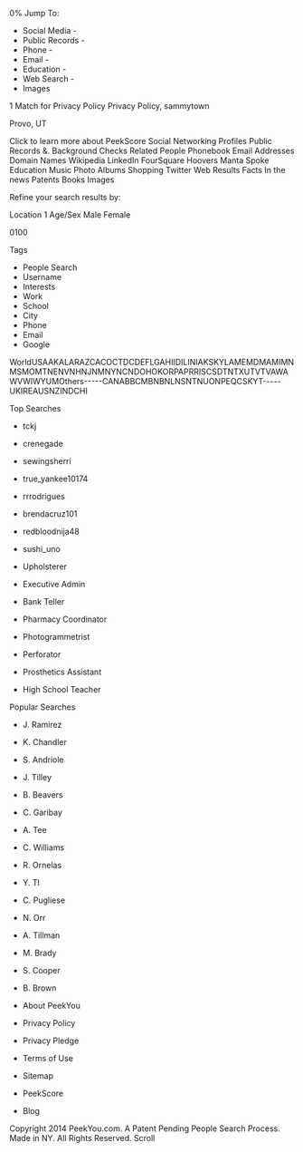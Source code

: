 0% Jump To:

*   Social Media -
*   Public Records -
*   Phone -
*   Email -
*   Education -
*   Web Search -
*   Images

1 Match for Privacy Policy Privacy Policy, sammytown

Provo, UT

Click to learn more about PeekScore Social Networking Profiles Public Records &. Background Checks Related People Phonebook Email Addresses Domain Names Wikipedia LinkedIn FourSquare Hoovers Manta Spoke Education Music Photo Albums Shopping Twitter Web Results Facts In the news Patents Books Images

Refine your search results by:

Location 1 Age/Sex Male Female

0100

Tags

*   People Search
*   Username
*   Interests
*   Work
*   School
*   City
*   Phone
*   Email
*   Google

WorldUSAAKALARAZCACOCTDCDEFLGAHIIDILINIAKSKYLAMEMDMAMIMNMSMOMTNENVNHNJNMNYNCNDOHOKORPAPRRISCSDTNTXUTVTVAWAWVWIWYUMOthers-----CANABBCMBNBNLNSNTNUONPEQCSKYT-----UKIREAUSNZINDCHI

Top Searches

*   tckj
*   crenegade
*   sewingsherri
*   true\_yankee10174
*   rrrodrigues
*   brendacruz101
*   redbloodnija48
*   sushi\_uno

*   Upholsterer
*   Executive Admin
*   Bank Teller
*   Pharmacy Coordinator
*   Photogrammetrist
*   Perforator
*   Prosthetics Assistant
*   High School Teacher

Popular Searches

*   J. Ramirez
*   K. Chandler
*   S. Andriole
*   J. Tilley
*   B. Beavers
*   C. Garibay
*   A. Tee
*   C. Williams

*   R. Ornelas
*   Y. Tl
*   C. Pugliese
*   N. Orr
*   A. Tillman
*   M. Brady
*   S. Cooper
*   B. Brown

*   About PeekYou
*   Privacy Policy
*   Privacy Pledge
*   Terms of Use
*   Sitemap
*   PeekScore
*   Blog

Copyright 2014 PeekYou.com. A Patent Pending People Search Process. Made in NY. All Rights Reserved. Scroll